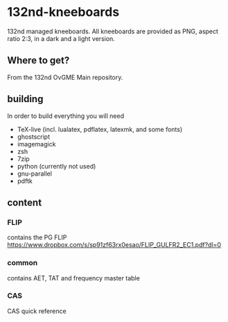 # 132nd-kneeboards
132nd managed kneeboards. All kneeboards are provided as PNG, aspect ratio 2:3, in a dark and a light version.

## Where to get?
From the 132nd OvGME Main repository.

## building
In order to build everything you will need
* TeX-live (incl. lualatex, pdflatex, latexmk, and some fonts)
* ghostscript
* imagemagick
* zsh
* 7zip
* python (currently not used)
* gnu-parallel
* pdftk

## content

### FLIP
contains the PG FLIP https://www.dropbox.com/s/sp91zf63rx0esao/FLIP_GULFR2_EC1.pdf?dl=0 

### common
contains AET, TAT and frequency master table

### CAS
CAS quick reference
